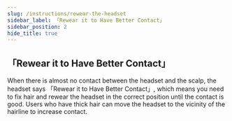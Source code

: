```yaml
---
slug: /instructions/rewear-the-headset
sidebar_label: 「Rewear it to Have Better Contact」
sidebar_position: 2
hide_title: true
---
```


## 「Rewear it to Have Better Contact」
When there is almost no contact between the headset and the scalp, the headset says 「Rewear it to Have Better Contact」, which means you need to fix hair and rewear the headset in the correct position until the contact is good. Users who have thick hair can move the headset to the vicinity of the hairline to increase contact.

